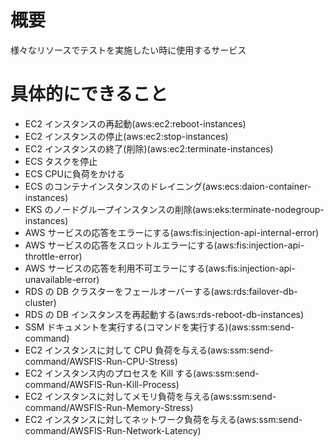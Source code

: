 # 概要
様々なリソースでテストを実施したい時に使用するサービス

# 具体的にできること
- EC2 インスタンスの再起動(aws:ec2:reboot-instances)
- EC2 インスタンスの停止(aws:ec2:stop-instances)
- EC2 インスタンスの終了(削除)(aws:ec2:terminate-instances)
- ECS タスクを停止
- ECS CPUに負荷をかける
- ECS のコンテナインスタンスのドレイニング(aws:ecs:daion-container-instances)
- EKS のノードグループインスタンスの削除(aws:eks:terminate-nodegroup-instances)
- AWS サービスの応答をエラーにする(aws:fis:injection-api-internal-error)
- AWS サービスの応答をスロットルエラーにする(aws:fis:injection-api-throttle-error)
- AWS サービスの応答を利用不可エラーにする(aws:fis:injection-api-unavailable-error)
- RDS の DB クラスターをフェールオーバーする(aws:rds:failover-db-cluster)
- RDS の DB インスタンスを再起動する(aws:rds-reboot-db-instances)
- SSM ドキュメントを実行する(コマンドを実行する)(aws:ssm:send-command)
- EC2 インスタンスに対して CPU 負荷を与える(aws:ssm:send-command/AWSFIS-Run-CPU-Stress)
- EC2 インスタンス内のプロセスを Kill する(aws:ssm:send-command/AWSFIS-Run-Kill-Process)
- EC2 インスタンスに対してメモリ負荷を与える(aws:ssm:send-command/AWSFIS-Run-Memory-Stress)
- EC2 インスタンスに対してネットワーク負荷を与える(aws:ssm:send-command/AWSFIS-Run-Network-Latency)
